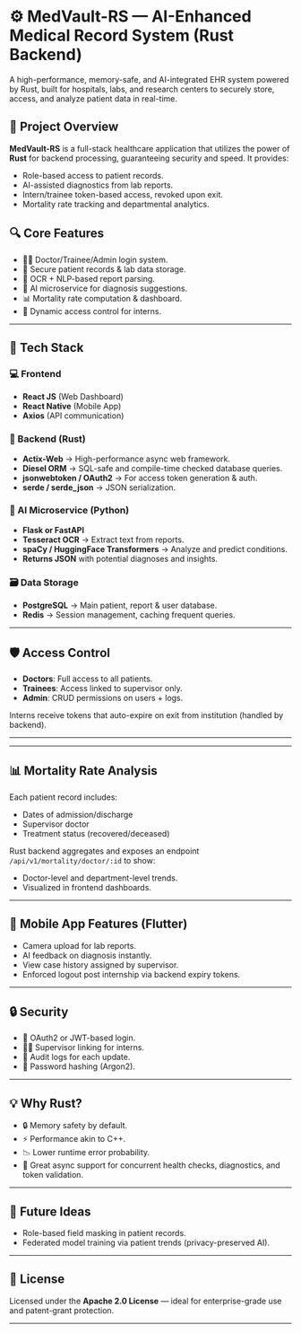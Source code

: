 # ⚙️ MedVault-RS — AI-Enhanced Medical Record System (Rust Backend)

A high-performance, memory-safe, and AI-integrated EHR system powered by Rust, built for hospitals, labs, and research centers to securely store, access, and analyze patient data in real-time.

## 🚀 Project Overview

**MedVault-RS** is a full-stack healthcare application that utilizes the power of **Rust** for backend processing, guaranteeing security and speed. It provides:
- Role-based access to patient records.
- AI-assisted diagnostics from lab reports.
- Intern/trainee token-based access, revoked upon exit.
- Mortality rate tracking and departmental analytics.

## 🔍 Core Features

- 🧑‍⚕️ Doctor/Trainee/Admin login system.
- 📁 Secure patient records & lab data storage.
- 📑 OCR + NLP-based report parsing.
- 🧠 AI microservice for diagnosis suggestions.
- 📊 Mortality rate computation & dashboard.
- 🔐 Dynamic access control for interns.

---

## 🧰 Tech Stack

### 💻 Frontend

- **React JS** (Web Dashboard)
- **React Native** (Mobile App)
- **Axios** (API communication)

### 🔧 Backend (Rust)

- **Actix-Web** → High-performance async web framework.
- **Diesel ORM** → SQL-safe and compile-time checked database queries.
- **jsonwebtoken / OAuth2** → For access token generation & auth.
- **serde / serde_json** → JSON serialization.

### 🧠 AI Microservice (Python)

- **Flask or FastAPI**
- **Tesseract OCR** → Extract text from reports.
- **spaCy / HuggingFace Transformers** → Analyze and predict conditions.
- **Returns JSON** with potential diagnoses and insights.

### 🗃️ Data Storage

- **PostgreSQL** → Main patient, report & user database.
- **Redis** → Session management, caching frequent queries.

---

## 🛡️ Access Control

- **Doctors**: Full access to all patients.
- **Trainees**: Access linked to supervisor only.
- **Admin**: CRUD permissions on users + logs.

Interns receive tokens that auto-expire on exit from institution (handled by backend).

---

---

## 📊 Mortality Rate Analysis

Each patient record includes:
- Dates of admission/discharge
- Supervisor doctor
- Treatment status (recovered/deceased)

Rust backend aggregates and exposes an endpoint `/api/v1/mortality/doctor/:id` to show:
- Doctor-level and department-level trends.
- Visualized in frontend dashboards.

---

## 📱 Mobile App Features (Flutter)

- Camera upload for lab reports.
- AI feedback on diagnosis instantly.
- View case history assigned by supervisor.
- Enforced logout post internship via backend expiry tokens.

---

## 🔒 Security

- 🔐 OAuth2 or JWT-based login.
- 🕵️‍♂️ Supervisor linking for interns.
- 🧾 Audit logs for each update.
- 🔑 Password hashing (Argon2).

---

## 💡 Why Rust?

- 🔒 Memory safety by default.
- ⚡ Performance akin to C++.
- 📉 Lower runtime error probability.
- 🧵 Great async support for concurrent health checks, diagnostics, and token validation.

---

## 📘 Future Ideas

- Role-based field masking in patient records.
- Federated model training via patient trends (privacy-preserved AI).

---

## 🧾 License

Licensed under the **Apache 2.0 License** — ideal for enterprise-grade use and patent-grant protection.

---